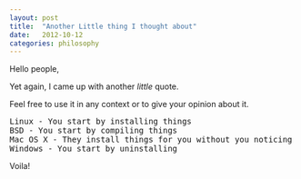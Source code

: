 ```yaml
---
layout: post
title:  "Another Little thing I thought about"
date:   2012-10-12
categories: philosophy
---
```

Hello people,

Yet again, I came up with another _little_ quote.

Feel free to use it in any context or to give your opinion about it.

<pre>
Linux - You start by installing things
BSD - You start by compiling things
Mac OS X - They install things for you without you noticing
Windows - You start by uninstalling
</pre>


Voila! 
